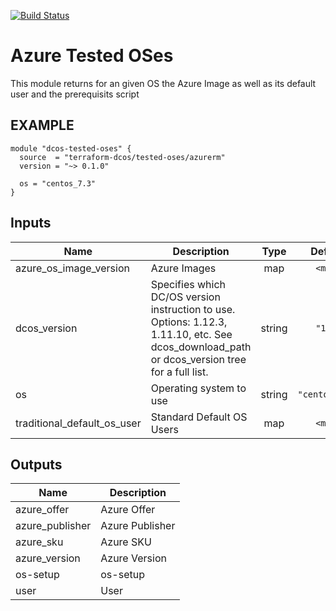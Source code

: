 [![Build Status](https://jenkins-terraform.mesosphere.com/service/dcos-terraform-jenkins/job/dcos-terraform/job/terraform-azurerm-tested-oses/job/master/badge/icon)](https://jenkins-terraform.mesosphere.com/service/dcos-terraform-jenkins/job/dcos-terraform/job/terraform-azurerm-tested-oses/job/master/)

# Azure Tested OSes
This module returns for an given OS the Azure Image as well as its default user and the prerequisits script

## EXAMPLE

```hcl
module "dcos-tested-oses" {
  source  = "terraform-dcos/tested-oses/azurerm"
  version = "~> 0.1.0"

  os = "centos_7.3"
}
```

## Inputs

| Name | Description | Type | Default | Required |
|------|-------------|:----:|:-----:|:-----:|
| azure\_os\_image\_version | Azure Images | map | `<map>` | no |
| dcos\_version | Specifies which DC/OS version instruction to use. Options: 1.12.3, 1.11.10, etc. See dcos_download_path or dcos_version tree for a full list. | string | `"1.7"` | no |
| os | Operating system to use | string | `"centos_7.3"` | no |
| traditional\_default\_os\_user | Standard Default OS Users | map | `<map>` | no |

## Outputs

| Name | Description |
|------|-------------|
| azure\_offer | Azure Offer |
| azure\_publisher | Azure Publisher |
| azure\_sku | Azure SKU |
| azure\_version | Azure Version |
| os-setup | os-setup |
| user | User |

